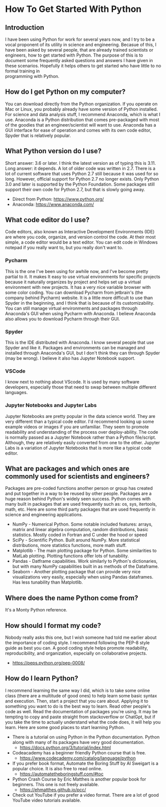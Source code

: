 # How To Get Started With Python
## Introduction
I have been using Python for work for several years now, and I try to be a vocal proponent of its utility in science
and engineering. Becasue of this, I have been asked by several people, that are already trained scientists or engineers, 
how to get started with Python. The purpose of this is to document some frequently asked questions and answers I have 
given in these scenarios. Hopefully it helps others to get started who have little to no formal training in  
programming with Python.

## How do I get Python on my computer?
You can download directly from the Python organization. If you operate on
Mac or Linux, you probably already have some version of Python installed.
For science and data analysis stuff, I recommend Anaconda, which is what I
use. Anaconda is a Python distribution that comes pre-packaged with most of
the goodies that an engineer/scientist will want to use. Anaconda has a GUI
interface for ease of operation and comes with its own code editor, Spyder
that is relatively popular.

## What Python version do I use?
Short answer: 3.6 or later. I think the latest version as of typing this is 3.11. Long answer: it depends. A lot of 
older code was written in 2.7. There is a lot of current software that uses Python 2.7 still because it was used for so 
long. However, official support for Python 2.7 no longer exists. Only Python 3.0 and later is supported by the Python 
Foundation. Some packages still support their own code for Python 2.7, but that is slowly going away.
- Direct from Python: <https://www.python.org/>
- Anaconda: <https://www.anaconda.com/>

## What code editor do I use?
Code editors, also known as Interactive Development Environments (IDE) are
where you code, organize, and version control the code. At their most
simple, a code editor would be a text editor. You can edit code in Windows
notepad if you really want to, but you really don't want to.

### Pycharm
This is the one I've been using for awhile now, and I've become
pretty partial to it. It makes It easy to use virtual environments for specific
projects because it naturally organizes by project and helps set up a virtual environment with new projects. It has a 
very nice variable browser with some color coding. You can download Pycharm from jetbrain's (the company behind Pycharm)
website. It is a little more difficult to use than Spyder in the beginning, and I think that is because of its 
customizability. You can still manage virtual environments and packages through Anaconda's GUI when using Pycharm with 
Anaconda. I believe Anaconda also allows you to download Pycharm through their GUI.

### Spyder
This is the IDE distributed with Anaconda. I know several people that use Spyder and like it. Packages and environments 
can be managed and installed through Anaconda's GUI, but I don't think they can through Spyder (may be wrong). I believe
it also has Jupyter Notebook support.

### VSCode
I know next to nothing about VScode. It is used by many software developers, especially those that need to swap between 
multiple different languages.

### Jupyter Notebooks and Jupyter Labs
Jupyter Notebooks are pretty popular in the data science world. They are
very different than a typical code editor. I'd recommend looking up some
example videos or images if you are unfamiliar. They seem to promote
readability and understanding of the process over deploy-ability. The code
is normally passed as a Jupyter Notebook rather than a Python file/script.
Although, they are relatively easily converted from one to the other.
Jupyter Labs is a variation of Jupyter Notebooks that is more like a typical
code editor.

## What are packages and which ones are commonly used for scientists and engineers?
Packages are pre-coded functions another person or group has created and put
together in a way to be reused by other people. Packages are a huge reason behind Python's widely seen success. 
Python comes with many built in packages that are used frequently such as: os, sys, itertools, math, etc. Here are
some third party packages that are used frequently in science and
engineering applications.
- NumPy - Numerical Python. Some notable included features: arrays, matrix and
linear algebra computation, random distributions, basic statistics. Mostly
coded in Fortran and C under the hood or speed
- SciPy - Scientific Python. Built around NumPy. More statistical
distributions, more statistics functions, more math stuff.
- Matplotlib - The main plotting package for Python. Some similarities to
MatLab plotting. Plotting functions offer lots of tunability. 
- Pandas - Datframe capabilities. Work similarly to Python's dictionaries, but with many NumPy capabilities built in as 
methods of the Dataframe.
- Seaborn - Another plotting package that can provide very nice visualizations very easily, especially when using 
Pandas dataframes. Has less tunability than Matplotlib.

## Where does the name Python come from?
It's a Monty Python reference. 

## How should I format my code?
Nobody really asks this one, but I wish someone had told me earlier about the importance of coding style. I recommend
following the PEP-8 style guide as best you can. A good coding style helps promote readability, reproducibility, and
organization, especially on collaborative projects.
- <https://peps.python.org/pep-0008/>

## How do I learn Python?
I recommend learning the same way I did, which is to take some online class (there are a multitude of good ones) to 
help learn some basic syntax and execution. Then, start a project that you care about. Applying it to something you 
want to do is the best way to learn. Read other people's code as well. Read the documentation of packages you're using.
It may be tempting to copy and paste straight from stackoverflow or ChatGpt, but if you take the time to actually
understand what the code does, it will help you learn. Here are some good places to start learning Python.
- There is a tutorial on using Python in the Python documentation. Python along with many of its packages have very 
good documentation. 
  - <https://docs.python.org/3/tutorial/index.html>
- Codeacademy has a beginner friendly Python course that is free.
  - <https://www.codecademy.com/catalog/language/python>
- If you prefer book format, Automate the Boring Stuff by Al Sweigart is a popular choice. It is also free to read 
online.
  - <https://automatetheboringstuff.com/#toc>
- Python Crash Course by Eric Matthes is another popular book for beginners. This one is not freely available.
  - <https://ehmatthes.github.io/pcc/>
- Check out YouTube if you prefer a video format. There are a lot of good YouTube video tutorials available.
